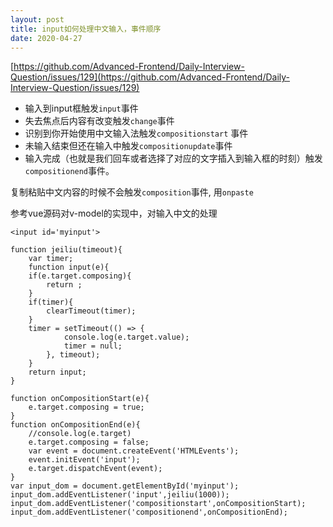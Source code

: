 ```yaml
---
layout: post
title: input如何处理中文输入，事件顺序
date: 2020-04-27
---
```

[https://github.com/Advanced-Frontend/Daily-Interview-Question/issues/129](https://github.com/Advanced-Frontend/Daily-Interview-Question/issues/129)
* 输入到input框触发`input`事件
* 失去焦点后内容有改变触发`change`事件
* 识别到你开始使用中文输入法触发`compositionstart` 事件
* 未输入结束但还在输入中触发`compositionupdate`事件
* 输入完成（也就是我们回车或者选择了对应的文字插入到输入框的时刻）触发`compositionend`事件。

复制粘贴中文内容的时候不会触发`composition`事件, 用`onpaste`

参考vue源码对v-model的实现中，对输入中文的处理

```
<input id='myinput'>

function jeiliu(timeout){
    var timer;
    function input(e){
    if(e.target.composing){
        return ;
    }
    if(timer){
        clearTimeout(timer);
    }
    timer = setTimeout(() => {
            console.log(e.target.value);
            timer = null;
        }, timeout); 
    }
    return input;
}

function onCompositionStart(e){
    e.target.composing = true;
}
function onCompositionEnd(e){
    //console.log(e.target)
    e.target.composing = false;
    var event = document.createEvent('HTMLEvents');
    event.initEvent('input');
    e.target.dispatchEvent(event);
}
var input_dom = document.getElementById('myinput');
input_dom.addEventListener('input',jeiliu(1000));
input_dom.addEventListener('compositionstart',onCompositionStart);
input_dom.addEventListener('compositionend',onCompositionEnd);
```